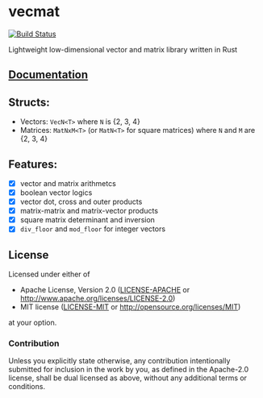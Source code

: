 # vecmat
[![Build Status](https://travis-ci.org/nthend/vecmat-rs.png?branch=master)](https://travis-ci.org/nthend/vecmat-rs)

Lightweight low-dimensional vector and matrix library written in Rust

## [Documentation](https://nthend.github.io/vecmat-rs/target/doc/vecmat/)

## Structs:
+ Vectors: `VecN<T>` where `N` is {2, 3, 4}
+ Matrices: `MatNxM<T>` (or `MatN<T>` for square matrices) where `N` and `M` are {2, 3, 4}

## Features:
- [x] vector and matrix arithmetcs
- [x] boolean vector logics
- [x] vector dot, cross and outer products 
- [x] matrix-matrix and matrix-vector products
- [x] square matrix determinant and inversion
- [x] `div_floor` and `mod_floor` for integer vectors

## License

Licensed under either of

 * Apache License, Version 2.0 ([LICENSE-APACHE](LICENSE-APACHE) or http://www.apache.org/licenses/LICENSE-2.0)
 * MIT license ([LICENSE-MIT](LICENSE-MIT) or http://opensource.org/licenses/MIT)

at your option.

### Contribution

Unless you explicitly state otherwise, any contribution intentionally submitted
for inclusion in the work by you, as defined in the Apache-2.0 license, shall be dual licensed as above, without any
additional terms or conditions.
